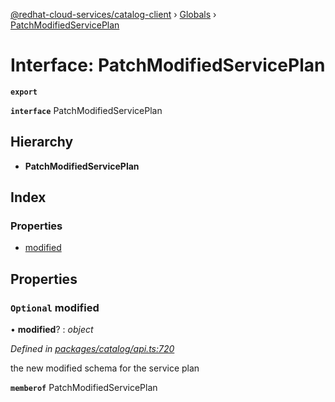 [@redhat-cloud-services/catalog-client](../README.md) › [Globals](../globals.md) › [PatchModifiedServicePlan](patchmodifiedserviceplan.md)

# Interface: PatchModifiedServicePlan

**`export`** 

**`interface`** PatchModifiedServicePlan

## Hierarchy

* **PatchModifiedServicePlan**

## Index

### Properties

* [modified](patchmodifiedserviceplan.md#optional-modified)

## Properties

### `Optional` modified

• **modified**? : *object*

*Defined in [packages/catalog/api.ts:720](https://github.com/fhlavac/javascript-clients/blob/master/packages/catalog/api.ts#L720)*

the new modified schema for the service plan

**`memberof`** PatchModifiedServicePlan
